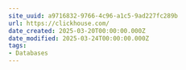 ```yaml
---
site_uuid: a9716832-9766-4c96-a1c5-9ad227fc289b
url: https://clickhouse.com/
date_created: 2025-03-20T00:00:00.000Z
date_modified: 2025-03-24T00:00:00.000Z
tags:
- Databases
---
```






